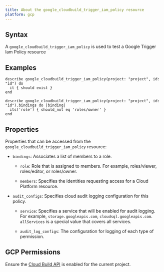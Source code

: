 ```yaml
---
title: About the google_cloudbuild_trigger_iam_policy resource
platform: gcp
---
```


## Syntax
A `google_cloudbuild_trigger_iam_policy` is used to test a Google Trigger Iam Policy resource

## Examples
```
describe google_cloudbuild_trigger_iam_policy(project: "project", id: "id") do
  it { should exist }
end

describe google_cloudbuild_trigger_iam_policy(project: "project", id: "id").bindings do |binding|
  its('role') { should_not eq 'roles/owner' }
end
```

## Properties
Properties that can be accessed from the `google_cloudbuild_trigger_iam_policy` resource:

  * `bindings`: Associates a list of members to a role.

    * `role`: Role that is assigned to members. For example, roles/viewer, roles/editor, or roles/owner.

    * `members`: Specifies the identities requesting access for a Cloud Platform resource.

  * `audit_configs`: Specifies cloud audit logging configuration for this policy.

    * `service`: Specifies a service that will be enabled for audit logging. For example, `storage.googleapis.com`, `cloudsql.googleapis.com`. `allServices`  is a special value that covers all services.

    * `audit_log_configs`: The configuration for logging of each type of permission.



## GCP Permissions

Ensure the [Cloud Build API](https://console.cloud.google.com/apis/library/cloudbuild.googleapis.com/) is enabled for the current project.
